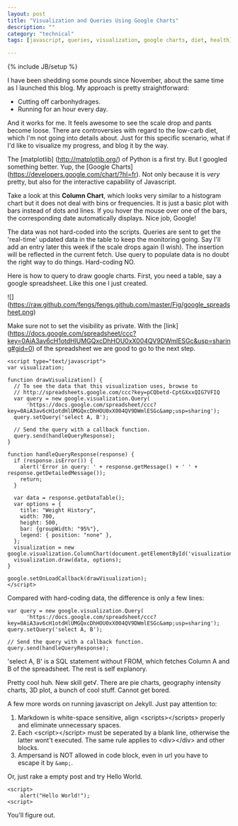 ```yaml
---
layout: post
title: "Visualization and Queries Using Google Charts"
description: ""
category: "technical"
tags: [javascript, queries, visualization, google charts, diet, health]

---
```

{% include JB/setup %}

I have been shedding some pounds since November, about the same time as I launched this blog. My approach is pretty straightforward:
- Cutting off carbonhydrages. 
- Running for an hour every day. 

And it works for me. It feels awesome to see the scale drop and pants become loose. There are controversies with regard to the low-carb diet, which I'm not going into details about. Just for this specific scenario, what if I'd like to visualize my progress, and blog it by the way.

The [matplotlib] (http://matplotlib.org/) of Python is a first try. But I googled something better. Yup, the [Google Charts] (https://developers.google.com/chart/?hl=fr). Not only because it is *very* pretty, but also for the interactive capability of Javascript. 

Take a look at this **Column Chart**, which looks very similar to a histogram chart but it does not deal with bins or frequencies. It is just a basic plot with bars instead of dots and lines. If you hover the mouse over one of the bars, the corresponding date automatically displays. Nice job, Google!

<script type="text/javascript">
  alert("This post demonstrates the usage of Javascript on Jekyll.")
</script>

<script type="text/javascript" src="https://www.google.com/jsapi">
</script>

<script type="text/javascript">
   google.load("visualization", "1", {packages:["corechart"]});
</script>

<script type="text/javascript">
  var visualization;

  function drawVisualization() {
    // To see the data that this visualization uses, browse to
    // http://spreadsheets.google.com/ccc?key=pCQbetd-CptGXxxQIG7VFIQ
    var query = new google.visualization.Query(
      'https://docs.google.com/spreadsheet/ccc?key=0AiA3av6cH1otdHlUMGQxcDhHOU0xX004QV9DWmlESGc&usp=sharing');
    query.setQuery('select A, B');
  
    // Send the query with a callback function.
    query.send(handleQueryResponse);
  }
  
  function handleQueryResponse(response) {
    if (response.isError()) {
    alert('Error in query: ' + response.getMessage() + ' ' + response.getDetailedMessage());
    return;
    }
  
    var data = response.getDataTable();
    var options = {
    title: "Weight History",
    width: 700,
    height: 500,
    bar: {groupWidth: "50%"},
    legend: { position: "none" },
    };
    visualization = new google.visualization.ColumnChart(document.getElementById('visualization'));
    visualization.draw(data, options);
  }
  

  google.setOnLoadCallback(drawVisualization);
</script>

<div id="visualization">
</div>

The data was not hard-coded into the scripts. Queries are sent to get the 'real-time' updated data in the table to keep the monitoring going. Say I'll add an entry later this week if the scale drops again (I wish). The insertion will be reflected in the current fetch. Use query to populate data is no doubt the right way to do things. Hard-coding NO. 

Here is how to query to draw google charts. First, you need a table, say a google spreadsheet. Like this one I just created.

![] (https://raw.github.com/fengs/fengs.github.com/master/Fig/google_spreadsheet.png)

Make sure not to set the visibility as private. With the [link] (https://docs.google.com/spreadsheet/ccc?key=0AiA3av6cH1otdHlUMGQxcDhHOU0xX004QV9DWmlESGc&usp=sharing#gid=0) of the spreadsheet we are good to go to the next step.

    <script type="text/javascript">
    var visualization;

    function drawVisualization() {
      // To see the data that this visualization uses, browse to
      // http://spreadsheets.google.com/ccc?key=pCQbetd-CptGXxxQIG7VFIQ
      var query = new google.visualization.Query(
          'https://docs.google.com/spreadsheet/ccc?key=0AiA3av6cH1otdHlUMGQxcDhHOU0xX004QV9DWmlESGc&amp;usp=sharing');
      query.setQuery('select A, B');
    
      // Send the query with a callback function.
      query.send(handleQueryResponse);
    }
    
    function handleQueryResponse(response) {
      if (response.isError()) {
        alert('Error in query: ' + response.getMessage() + ' ' + response.getDetailedMessage());
        return;
      }
    
      var data = response.getDataTable();
      var options = {
        title: "Weight History",
        width: 700,
        height: 500,
        bar: {groupWidth: "95%"},
        legend: { position: "none" },
      };
      visualization = new google.visualization.ColumnChart(document.getElementById('visualization'));
      visualization.draw(data, options);
    }
    
    google.setOnLoadCallback(drawVisualization);
    </script>

Compared with hard-coding data, the difference is only a few lines:

    var query = new google.visualization.Query(
          'https://docs.google.com/spreadsheet/ccc?key=0AiA3av6cH1otdHlUMGQxcDhHOU0xX004QV9DWmlESGc&amp;usp=sharing');
    query.setQuery('select A, B');
    
    // Send the query with a callback function.
    query.send(handleQueryResponse);

'select A, B' is a SQL statement without FROM, which fetches Column A and B of the spreadsheet. The rest is self explanory. 

Pretty cool huh. New skill get√. There are pie charts, geography intensity charts, 3D plot, a bunch of cool stuff. Cannot get bored.

A few more words on running javascript on Jekyll. Just pay attention to:
1. Markdown is white-space sensitive, align &lt;scripts&gt;&lt;/scripts&gt; properly and eliminate unnecessary spaces.
2. Each &lt;script&gt;&lt;/script&gt; must be seperated by a blank line, otherwise the latter wont't executed. The same rule applies to &lt;div&gt;&lt;/div&gt; and other blocks.
3. Ampersand is NOT allowed in code block, even in url you have to escape it by `&amp;`.

Or, just rake a empty post and try Hello World.

    <script>
        alert("Hello World!");
    <script>

You'll figure out. 


